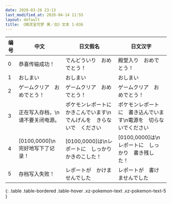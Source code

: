```yaml
---
date: 2020-03-26 23:13
last_modified_at: 2020-04-14 11:55
layout: default
title: 《精灵宝可梦 黑／白》文本 1-036
---
```

| 编号 | 中文 | 日文假名 | 日文汉字 |
| ---- | ---- | ---- | --- |
| 0 | 恭喜传输成功！ | でんどういり　おめでとう！ | 殿堂入り　おめでとう！ |
| 1 | おしまい | おしまい | おしまい |
| 2 | ゲームクリア　おめでとう！ | ゲームクリア　おめでとう！ | ゲームクリア　おめでとう！ |
| 3 | 正在写入存档，\n请不要关闭电源。 | ポケモンレポートに　かきこんでいます\nでんげんを　きらないで　ください | ポケモンレポートに　書き込んでいます\n電源を　切らないでください |
| 4 | [0100,0000]\n完好地写下了记录！ | [0100,0000]は\nレポートに　しっかり　かきのこした！ | [0100,0000]は\nレポートに　しっかり　書き残した！ |
| 5 | 存档写入失败！ | レポートが　かけませんでした | レポートが　書けませんでした |
{: .table .table-bordered .table-hover .xz-pokemon-text .xz-pokemon-text-5 }
